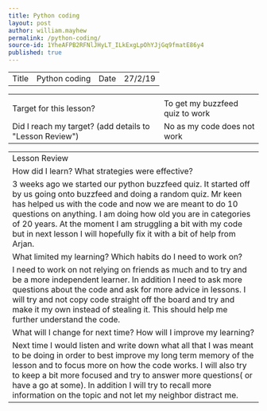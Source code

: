 ```yaml
---
title: Python coding
layout: post
author: william.mayhew
permalink: /python-coding/
source-id: 1YheAFPB2RFNlJHyLT_ILkExgLpOhYJjGq9fmatE86y4
published: true
---
```

<table>
  <tr>
    <td>Title</td>
    <td>Python coding</td>
    <td>Date</td>
    <td>27/2/19</td>
  </tr>
</table>


<table>
  <tr>
    <td></td>
    <td></td>
  </tr>
  <tr>
    <td>Target for this lesson?</td>
    <td>To get my buzzfeed quiz to work</td>
  </tr>
  <tr>
    <td>Did I reach my target? 
(add details to "Lesson Review")</td>
    <td>No as my code does not work</td>
  </tr>
</table>


<table>
  <tr>
    <td>Lesson Review</td>
  </tr>
  <tr>
    <td>How did I learn? What strategies were effective? </td>
  </tr>
  <tr>
    <td>3 weeks ago we started our python buzzfeed quiz. It started off by us going onto buzzfeed and doing a random quiz. Mr keen has helped us with the code and now we are meant to do 10 questions on anything. I am doing how old you are in categories of 20 years. At the moment I am struggling a bit with my code but in next lesson I will hopefully fix it with a bit of help from Arjan.</td>
  </tr>
  <tr>
    <td>What limited my learning? Which habits do I need to work on? </td>
  </tr>
  <tr>
    <td>I need  to work on not relying on friends as much and to try and be a more independent learner. In addition I need to ask more questions about the code and ask for more advice in lessons. I will try and not copy code straight off the board and try and make it my own instead of stealing it. This should help me further understand the code.</td>
  </tr>
  <tr>
    <td>What will I change for next time? How will I improve my learning?</td>
  </tr>
  <tr>
    <td>Next time I would listen and write down what all that I was meant to be doing in order to best improve my long term memory of the lesson and to focus more on how the code works. I will also try to keep a bit more focused and try to answer more questions( or have a go at some). In addition I will try to recall more information on the topic and not let my neighbor distract me.</td>
  </tr>
</table>


